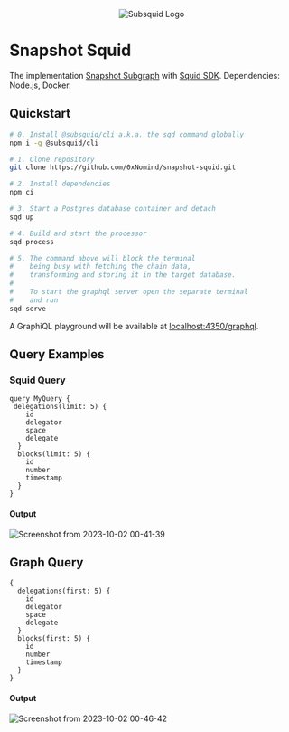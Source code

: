 <p align="center">
<picture>
    <source srcset="https://uploads-ssl.webflow.com/63b5a9958fccedcf67d716ac/64662df3a5a568fd99e3600c_Squid_Pose_1_White-transparent-slim%201.png" media="(prefers-color-scheme: dark)">
    <img src="https://uploads-ssl.webflow.com/63b5a9958fccedcf67d716ac/64662df3a5a568fd99e3600c_Squid_Pose_1_White-transparent-slim%201.png" alt="Subsquid Logo">
</picture>
</p>

# Snapshot Squid
The implementation [Snapshot Subgraph](https://thegraph.com/hosted-service/subgraph/snapshot-labs/snapshot) with [Squid SDK](https://docs.subsquid.io/).
Dependencies: Node.js, Docker.

## Quickstart

```bash
# 0. Install @subsquid/cli a.k.a. the sqd command globally
npm i -g @subsquid/cli

# 1. Clone repository
git clone https://github.com/0xNomind/snapshot-squid.git

# 2. Install dependencies
npm ci

# 3. Start a Postgres database container and detach
sqd up

# 4. Build and start the processor
sqd process

# 5. The command above will block the terminal
#    being busy with fetching the chain data, 
#    transforming and storing it in the target database.
#
#    To start the graphql server open the separate terminal
#    and run
sqd serve
```
A GraphiQL playground will be available at [localhost:4350/graphql](http://localhost:4350/graphql).

## Query Examples
### Squid Query
```
query MyQuery {
 delegations(limit: 5) {
    id
    delegator
    space
    delegate
  }
  blocks(limit: 5) {
    id
    number
    timestamp
  }
}
```
#### Output
![Screenshot from 2023-10-02 00-41-39](https://github.com/0xNomind/snapshot-squid/assets/140236074/b02b0a50-00c7-442b-8e64-8ecea8fa8ad5)

## Graph Query
```
{
  delegations(first: 5) {
    id
    delegator
    space
    delegate
  }
  blocks(first: 5) {
    id
    number
    timestamp
  }
}
```
#### Output
![Screenshot from 2023-10-02 00-46-42](https://github.com/0xNomind/snapshot-squid/assets/140236074/5c3a4505-de51-4041-b504-56743b792dcf)

